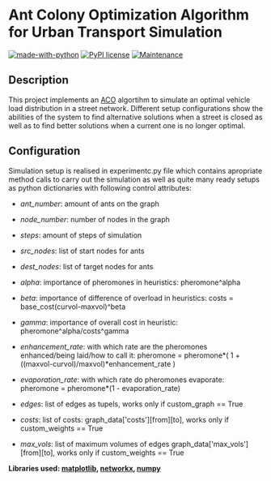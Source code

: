 # Ant Colony Optimization Algorithm for Urban Transport Simulation

[![made-with-python](https://img.shields.io/badge/Made%20with-Python-1f425f.svg)](https://www.python.org/)
[![PyPI license](https://img.shields.io/pypi/l/ansicolortags.svg)](https://opensource.org/licenses/MIT)
[![Maintenance](https://img.shields.io/badge/Maintained%3F-no-red.svg)](https://github.com/twardzikf/ecnp-simulation/graphs/commit-activity)

## Description

This project implements an [ACO](https://en.wikipedia.org/wiki/Ant_colony_optimization_algorithms) algortihm to simulate an optimal vehicle load distribution in a street network. Different setup configurations show the abilities of the system to find alternative solutions when a street is closed as well as to find better solutions when a current one is no longer optimal.

## Configuration

Simulation setup is realised in experimentc.py file which contains apropriate method calls to carry out the simulation as well as quite many ready setups as python dictionaries with following control attributes:

- *ant_number*: amount of ants on the graph
- *node_number*: number of nodes in the graph
- *steps*: amount of steps of simulation
- *src_nodes*: list of start nodes for ants
- *dest_nodes*: list of target nodes for ants
- *alpha*: importance of pheromones in heuristics: 
        pheromone^alpha
- *beta*:  importance of difference of overload in heuristics: 
        costs = base_cost(curvol-maxvol)^beta
- *gamma*: importance of overall cost in heuristic: 
        pheromone^alpha/costs^gamma
- *enhancement_rate*: with which rate are the pheromones enhanced/being laid/how to call it:
        pheromone = pheromone*( 1 + ((maxvol-curvol)/maxvol)*enhancement_rate )
- *evaporation_rate*: with which rate do pheromones evaporate:
        pheromone = pheromone*(1 - evaporation_rate)

- *edges*: list of edges as tupels, works only if custom_graph == True
- *costs*: list of costs: graph_data['costs'][from][to], 
        works only if custom_weights == True
- *max_vols*: list of maximum volumes of edges graph_data['max_vols'][from][to],
        works only if custom_weights == True


**Libraries used: [matplotlib](https://github.com/matplotlib/matplotlib), [networkx](https://github.com/networkx), [numpy](http://www.numpy.org/)**
